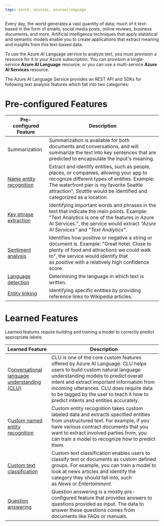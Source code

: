 ```yaml
---
tags: azure, azureai, azureailanguage
---
```


Every day, the world generates a vast quantity of data; much of it text-based in the form of emails, social media posts, online reviews, business documents, and more. Artificial intelligence techniques that apply statistical and semantic models enable you to create applications that extract meaning and insights from this text-based data.

To use the Azure AI Language service to analyze text, you must provision a resource for it in your Azure subscription. You can provision a single-service **Azure AI Language** resource, or you can use a multi-service **Azure AI Services** resource.

The Azure AI Language Service provides an REST API and SDKs for following text analysis features which fall into two categories:

# Pre-configured Features

| Pre-configured Feature                                                                                                                                               | Description                                                                                                                                                                                                                                                    |
| -------------------------------------------------------------------------------------------------------------------------------------------------------------------- | -------------------------------------------------------------------------------------------------------------------------------------------------------------------------------------------------------------------------------------------------------------- |
| Summarization                                                                                                                                                        | Summarization is available for both documents and conversations, and will summarize the text into key sentences that are predicted to encapsulate the input's meaning.                                                                                         |
| [Name entity recognition](/o/dG9lU0KHIdHcxa94EY4e/s/P6fNNGB9iCrfE7Zsn3eW/azure-ai-services/language-service/pre-configured-features/named-entity-recognition)        | Extract and identify entities, such as people, places, or companies, allowing your app to recognize different types of entities. Example: The waterfront pier is my favorite Seattle attraction", *Seattle* would be identified and categorized as a location. |
| [Key phrase extraction](/o/dG9lU0KHIdHcxa94EY4e/s/P6fNNGB9iCrfE7Zsn3eW/azure-ai-services/language-service/pre-configured-features/extract-key-phrases)               | Identifying important words and phrases in the text that indicate the main points. Example: "Text Analytics is one of the features in Azure AI Services.", the service would extract *"Azure AI Services"* and *"Text Analytics"*.                             |
| [Sentiment analysis](/o/dG9lU0KHIdHcxa94EY4e/s/P6fNNGB9iCrfE7Zsn3eW/azure-ai-services/language-service/pre-configured-features/analyse-sentiment)                    | Identifies how positive or negative a string or document is. Example: "Great hotel. Close to plenty of food and attractions we could walk to", the service would identify that as *positive* with a relatively high confidence score.                          |
| [Language detection](/o/dG9lU0KHIdHcxa94EY4e/s/P6fNNGB9iCrfE7Zsn3eW/azure-ai-services/language-service/pre-configured-features/detect-language)                      | Determining the language in which text is written.                                                                                                                                                                                                             |
| [Entity linking](/o/dG9lU0KHIdHcxa94EY4e/s/P6fNNGB9iCrfE7Zsn3eW/azure-ai-services/language-service/pre-configured-features/named-entity-recognition#linked-entities) | Identifying specific entities by providing reference links to Wikipedia articles.                                                                                                                                                                              |

# Learned Features

Learned features require building and training a model to correctly predict appropriate labels:

| Learned Feature                                                                                                                                                                                          | Description                                                                                                                                                                                                                                                                                                                                 |
| -------------------------------------------------------------------------------------------------------------------------------------------------------------------------------------------------------- | ------------------------------------------------------------------------------------------------------------------------------------------------------------------------------------------------------------------------------------------------------------------------------------------------------------------------------------------- |
| C[onversational language understanding (CLU)](/o/dG9lU0KHIdHcxa94EY4e/s/P6fNNGB9iCrfE7Zsn3eW/azure-ai-services/language-service/model-based-features-learning/conversational-language-understanding-clu) | CLU is one of the core custom features offered by Azure AI Language. CLU helps users to build custom natural language understanding models to predict overall intent and extract important information from incoming utterances. CLU does require data to be tagged by the user to teach it how to predict intents and entities accurately. |
| C[ustom named entity recognition](/o/dG9lU0KHIdHcxa94EY4e/s/P6fNNGB9iCrfE7Zsn3eW/azure-ai-services/language-service/pre-configured-features/named-entity-recognition)                                    | Custom entity recognition takes custom labeled data and extracts specified entities from unstructured text. For example, if you have various contract documents that you want to extract involved parties from, you can train a model to recognize how to predict them.                                                                     |
| [Custom text classification](/o/dG9lU0KHIdHcxa94EY4e/s/P6fNNGB9iCrfE7Zsn3eW/azure-ai-services/language-service/model-based-features-learning/text-classification)                                        | Custom text classification enables users to classify text or documents as custom defined groups. For example, you can train a model to look at news articles and identify the category they should fall into, such as *News* or *Entertainment*.                                                                                            |
| [Question answering](/o/dG9lU0KHIdHcxa94EY4e/s/P6fNNGB9iCrfE7Zsn3eW/azure-ai-services/language-service/model-based-features-learning/question-answering)                                                 | Question answering is a mostly pre-configured feature that provides answers to questions provided as input. The data to answer these questions comes from documents like FAQs or manuals.                                                                                                                                                   |
